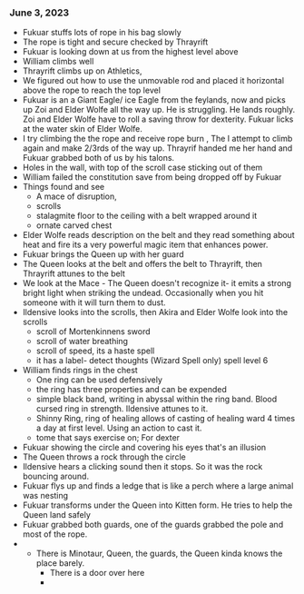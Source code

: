 ### June 3, 2023
- Fukuar stuffs lots of rope in his bag slowly
-  The rope is tight and secure checked by Thrayrift
-  Fukuar is looking down at us from the highest level above
-  William climbs well
-  Thrayrift climbs up on Athletics, 
- We figured out how to use the unmovable rod and placed it horizontal above the rope to reach the top level
- Fukuar is an a Giant Eagle/ ice Eagle from the feylands,  now and picks up Zoi and Elder Wolfe all the way up. He is struggling. He lands roughly. Zoi and Elder Wolfe have to roll a saving throw for dexterity. Fukuar licks at the water skin of Elder Wolfe.
- I try climbing the the rope and receive rope burn , The I attempt to climb again and make 2/3rds of the way up. Thrayrif handed me her hand and Fukuar grabbed both of us by his talons.
- Holes in the wall, with top of the scroll case sticking out of them
- William failed the constitution save from being dropped off by Fukuar
- Things found and see
	- A mace of disruption, 
	- scrolls
	- stalagmite floor to the ceiling with a belt wrapped around it
	- ornate carved chest
-  Elder Wolfe reads description on the belt and they read something about heat and fire its a very powerful magic item that enhances power. 
- Fukuar brings the Queen up with her guard
- The Queen looks at the belt and offers the belt to Thrayrift, then Thrayrift attunes to the belt
- We look at the Mace - The Queen doesn't recognize it- it emits a strong bright light when striking the undead. Occasionally when you hit someone with it will turn them to dust.
- Ildensive looks into the scrolls, then Akira and Elder Wolfe look into the scrolls
	- scroll of Mortenkinnens sword
	- scroll of water breathing
	- scroll of speed, its a haste spell
	- it has a label- detect thoughts (Wizard Spell only) spell level 6 
- William finds rings in the chest
	- One ring can be used defensively
	- the ring has three properties and can be expended
	- simple black band, writing in abyssal within the ring band. Blood cursed ring in strength. Ildensive attunes to it.
	- Shinny Ring, ring of healing allows of casting of healing ward 4 times a day at first level. Using an action to cast it.
	- tome that says exercise on; For dexter
- Fukuar showing the circle and covering his eyes that's an illusion
- The Queen throws a rock through the circle
- Ildensive hears a clicking sound then it stops. So it was the rock bouncing around.
- Fukuar flys up and finds a ledge that is like a perch where a large animal was nesting
- Fukuar transforms under the Queen into Kitten form. He tries to help the Queen land safely
- Fukuar grabbed both guards, one of the guards grabbed the pole and most of the rope.
- - There is Minotaur, Queen, the guards,  the Queen kinda knows the place barely. 
	- There is a door over here
	- 